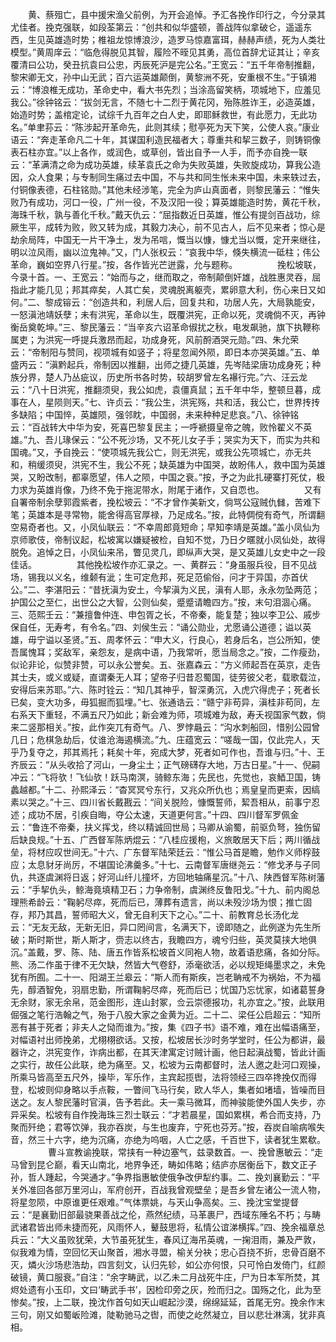 <!-- { "loadSidebar": true } -->
　　黄、蔡殂亡，县中援宋渔父前例，为开会追悼。予汇各挽作印行之，今分录其尤佳者。挽克强联，如段荃第云：“创共和似华盛顿，善战阵似拿破仑，遥遥东西，生见英雄造时势；椎祖龙惊博浪沙，造罗马惊嘉富珥，赫赫声绩，死为人类壮模型。”黄周庠云：“临危得脱见其智，履险不晊见其勇，高位首辞尤证其让；辛亥覆清曰公功，癸丑抗袁曰公忠，丙辰死沪是完公名。”王宽云：“五千年帝制推翻，黎宋卿无文，孙中山无武；百六运英雄颠倒，黄黎洲不死，安重根不生。”于镇湘云：“博浪椎无成功，革命史中，看大书先烈；当涂高留笑柄，项城地下，应羞见我公。”徐钟铭云：“拔剑无言，不随七十二烈于黄花冈，殆陈胜诈王，必造英雄，始造时势；盖棺定论，试综千九百年之白人史，即耶稣救世，有此愿力，无此功名。”单聿荪云：“陈涉起开革命先，此则其续；慰亭死为天下笑，公使人哀。”康业语云：“奔走革命凡二十年，其谋国利造民福者大；尊重共和挈三数子，则铸铜像表石柱亦宜。”以上各作，或润色，或草创，皆出自予一人手，而予亦自挽一联云：“革满清之命为成功英雄，续革袁氏之命为失败英雄，失败旋成功，算我公造因，众人食果；与专制同生痛过去中国，不与共和同生怅未来中国，未来轶过去，付铜像表德，石柱铭勋。”其他未经涉笔，完全为庐山真面者，则黎民藩云：“惟失败乃有成功，河口一役，广州一役，不及汉阳一役；算英雄能造时势，黄花千秋，海珠千秋，孰与善化千秋。”戴天仇云：“屈指数近日英雄，惟公有提剑百战功，综厥生平，成转为败，败又转为成，其毅力决心，前不见古人，后不见来者；惊心是劫余局阵，中国无一片干净土，发为吊唁，慨当以慷，慷尤当以慨，定开来继往，明以泣风雨，幽以泣鬼神。”又，门人张权云：“哀我中华，倏失横流一砥柱；伟公革命，巍如空界八行星。”按，各作皆光芒迸露，允与题称。
　　
　　挽松坡联，今录十首。一、王宽云：“始而与之，继而取之，帝制颠倒奸雄，战胜惠灵吞，屈指此才能几见；邦其瘁矣，人其亡矣，灵魂脱离躯壳，累卵意大利，伤心来日又如何。”二、黎成镕云：“创造共和，利居人后，回复共和，功居人先，大局孰能安，一怒滇池靖妖孽；未有洪宪，革命以生，既覆洪宪，正命以死，灵魂倘不灭，再钟衡岳奠乾坤。”三、黎民藩云：“当辛亥六诏革命俶扰之秋，电发飙驰，旗下执鞭称属吏；为洪宪一呼提兵激昂而起，功成身死，风前酹酒哭元勋。”四、朱允荣云：“帝制阳与赞同，视项城有如竖子；将星忽闻外陨，即日本亦哭英雄。”五、单盛丙云：“滇黔起兵，帝制因以推翻，出师之捷几英雄，先岑陆梁唐功成身死；种族分界，楚人乃丛疵议，历史所书各时势，较胡罗曾左名襮行完。”六、汪云龙云：“八十日洪宪，推翻须臾，我公如虎，袁僵真鼠；五千年中华，整顿旦暮，成事在人，星陨则天。”七、许贞云：“我公生，洪宪殇，共和活，我公亡，世界抟抟多缺陷；中国悴，英雄陨，强邻眈，中国弱，未来种种足悲哀。”八、徐钟铭云：“百战转大中华为安，死喜巴黎复民主；一呼褫摄皇帝之魄，败怜翟义不英雄。”九、吾儿瑑保云：“公不死沙场，又不死儿女子手；哭实为天下，而实为共和国魂。”又，予自挽云：“使项城先我公亡，则无洪宪，或我公先项城亡，亦无共和，稍缓须臾，洪宪不生，我公不死；缺英雄为中国哭，故盼伟人，救中国为英雄哭，又盼改制，都辜愿望，伟人之陨，中国之衰。”按，予之为此扎硬寨打死仗，极力求为英雄肖像，乃终不免于拖泥带水，附尾于诸作，又自恧也。
　　
　　又有自署帝制余孽郭霞紫者，挽松坡云：“不才曾作美新文，倘骂公寇贼仇雠，苦难下笔；英雄本是寻常物，能舍得高官厚禄，乃足成名。”按，此特倜傥有奇气，所谓翻空易奇者也。又，小凤仙联云：“不幸周郎竟短命；早知李靖是英雄。”盖小凤仙为京师歌伎，帝制议起，松坡寓以嫌疑被检，自知不觉，乃日夕暱就小凤仙处，故得脱免。追悼之日，小凤仙来吊，瞥见灵几，即纵声大哭，是又英雄儿女史中之一段佳话。
　　
　　其他挽松坡作亦汇录之。一、黄群云：“身虽服兵役，目不见战场，锡我以义名，维颡有泚；生可定危邦，死足范偷俗，问才于异国，亦首伏公。”二、李湛阳云：“昔抚滇为安土，今挈滇为义民，滇有人耶，永永勿坠两范；护国公之至仁，出世公之大智，公则仙矣，蹙蹙请瞻四方。”按，末句泪涸心痛。三、范熙壬云：“兼擅鲁仲连、申包胥之长，不帝秦，能复楚；独以李卫公、戚步保自任，无寿考，有令名。”四、刘侯生云：“诵公勋业，尤愿诵公道德；谥以英雄，毋宁谥以圣贤。”五、周孝怀云：“申大义，行良心，若身后名，岂公所知，使吾属愧耳；奖敌军，亲怨友，是病中语，乃我常听，愿当局念之。”按，二作瘦劲，似论非论，似赞非赞，可以永公誉矣。五、张嘉森云：“方义师起吾在英京，走告其士夫，或义或疑，直谓秦无人耳；望帝子归昔忍蜀国，徒劳彼父老，载歌载泣，安得后来苏耶。”六、陈时铨云：“知几其神乎，智深勇沉，入虎穴得虎子；死者长已矣，变大功多，毋狐掘而狐埋。”七、张通诰云：“赣宁非苟异，滇桂非苟同，左右系天下重轻，不满五尺乃如此；新会难为师，项城难为敌，寿夭视国家气数，倘来二竖那相关。”按，此作突兀有奇气。八、罗悖曧云：“沟水刺船回，惜别公园曾几日；危棋急劫后，仗谁沧海遏横流。”九、庄蕴宽云：“嗟哉一国，仅此完人，天乎乃复夺之，邦其焉托；耗矣十年，宛成大梦，死者如可作也，吾谁与归。”十、王齐辰云：“从头收拾了河山，一身尘土；正气磅礴存大地，万古日星。”十一、倪嗣冲云：“飞将欤！飞仙欤！跃马南溟，骑鲸东海；先民也，先觉也，哀鯂卫国，铸蠡越都。”十二、孙熙泽云：“杳冥冥兮东行，又兆众所仇也；焉皇皇而更索，因缟素以哭之。”十三、四川省长戴戡云：“间关脱险，慷慨誓师，絜吾相从，前事宁忍述；成功不居，引疾自晦，夺公太速，天道更何言。”十四、四川督军罗佩金云：“鲁连不帝秦，扶义挥戈，终以精诚回世局；马卿从谕蜀，前驱负弩，独伤留后缺良规。”十五、广西督军陈炳焜云：“八桂应援枹，义旅敢居天下后；两川循战垒，将材应叹世间无。”十六、广东督军陆荣廷云：“惟公马首是瞻，勉作义师桴鼓应；太息豺牙尚厉，不堪国论沸羹多。”十七、云南督军唐继尧云：“修戈矛与子同仇，共逐虞渊将日返；好河山纤儿撞坏，方回地轴痛星沉。”十八、陕西督军陈树藩云：“手挈仇头，鲸海竟填精卫石；力争帝制，虞渊终反鲁阳戈。”十九、前内阁总理熊希龄云：“鞠躬尽瘁，死而后已，薄葬有遗言，尚以未殁沙场为恨；推亡固存，邦乃其昌，誓师昭大义，曾无自利天下之心。”二十、前教育总长汤化龙云：“无友无敌，无新无旧，异口罔间言，名满天下，谤即随之，此例遂为先生所破；斯时斯世，斯人斯才，赍志以终古，我瞻四方，魂兮归些，英灵莫挟大地俱沉。”盖戴，罗、陈、陆、唐五作皆系松坡首义同袍人物，故着语悲痛，各如分际。熊、汤二作虽于律不无欠缺，然皆大气卷舒，添毫欲活，必以规矩绳墨求之，未免犹有所囿。二十一、阳湖王兰皋云：“斯人而有斯疾，岂老聃戒不为祸始，不为福先，醇酒智免，羽扇忠勤，所谓鞠躬尽瘁，死而后已；忧国乃忘忧家，如诸葛誓身无余财，家无余帛，范金图形，连山封冢，佥云崇德报功，礼亦宜之。”按，此联用倔强之笔行浩翰之气，殆于八股大家之金黄为近。二十二、梁任公启超云：“知所恶有甚于死者；非夫人之恸而谁为。”按，集《四子书》语不难，难在出幅语痛至，对幅语衬出师挽弟，尤栩栩欲话。又按，松坡居长沙时务学堂时，任公为都讲，最器许之，洪宪变作，诈病出都，在其天津寓定讨贼计画，他日起滇战蜀，皆此计画之实行，故任公此联，绝为痛至。又，松坡为云南都督时，法人邀之赴河口观操，所乘马皆高至五尺外，操毕，军乐作，主宾起揽辔，法将领经三四卒搀挽仅而得登，松坡则仰身略以手点鞍，一瞥间飞马行矣，欧人华人，集者如堵墙，皆噪而目送之。友人黎民藩时官滇，告予若此。夫一乘马微耳，而神骏能使外国人失步，亦异采矣。松坡有自作挽海珠三烈士联云：“才若晨星，国如累棋，希合而支持，乃聚而歼绝；君等饮弹，我亦吞炭，与生也废弃，宁死也芬芳。”按，吞炭自喻病喉失音，然三十六字，绝为沉痛，亦绝为呜咽，人亡之感，千百世下，读者犹生累欷。
　　
　　曹斗宣教谕挽联，常挟有一种边塞气，兹录数首。一、挽曾惠敏云：“走马曾到昆仑巅，看天山南北，地界争还，畴如伟略；结庐亦居衡岳下，数文正子孙，哲人踵起，今哭通才。”争界指惠敏使俄争改伊犁约事。二、挽刘襄勤云：“平关外准回各部万里河山，军府创开，百战我曾观壁垒；是吾乡曾左诸公一流人物，将星忽陨，中原谁更任艰难。”气体票姚，与天山争高矣。三、挽沈宝堂提督云：“是襄勤旧部最骁果善战之伦，燕然纪绩，马革裹尸，西域东陲名不朽；与畴武诸君皆出师未捷而死，风雨怀人，鼙鼓思将，私情公谊涕横挥。”四、挽余福章总兵云：“大义虽败犹荣，大节虽死犹生，春风辽海吊英魂，一掬泪雨，兼及严敦，似我难为情，空回忆天山聚首，湘水寻盟，榆关分袂；忠心百挠不折，忠骨百磨不灭，燐火沙场悲浩劫，四言刻文，认归先轸，如公亦何恨，只可怜白发倚门，红颜破镜，黄口服衰。”自注：“余字畴武，以乙未二月战死牛庄，尸为日本军所焚，其烬处遗有小玉印，文曰‘畴武手书’，因检印旁之灰，殓而归之。国殇之化，此为至惨矣。”按，上二联，挽沈作首句如天山崛起沙漠，绵绵延延，首尾无穷。挽余作末三句，刚又如蜀岅险滩，陡勒驰马之辔，而使之屹然凝立，目以悲壮淋漓，犹非真相。
　　
